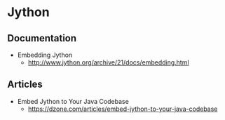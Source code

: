 # Jython
## Documentation
* Embedding Jython
  * http://www.jython.org/archive/21/docs/embedding.html

## Articles
* Embed Jython to Your Java Codebase
  * https://dzone.com/articles/embed-jython-to-your-java-codebase
